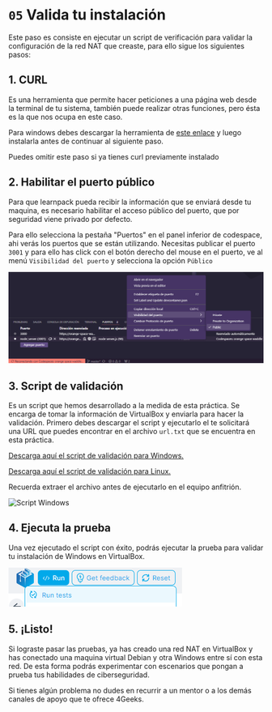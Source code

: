 # `05` Valida tu instalación

Este paso es consiste en ejecutar un script de verificación para validar la configuración de la red NAT que creaste, para ello sigue los siguientes pasos:

## 1. CURL

Es una herramienta que permite hacer peticiones a una página web desde la terminal de tu sistema, también puede realizar otras funciones, pero ésta es la que nos ocupa en este caso.

Para windows debes descargar la herramienta de [este enlace](https://curl.se/windows/) y luego instalarla antes de continuar al siguiente paso.

Puedes omitir este paso si ya tienes curl previamente instalado

## 2. Habilitar el puerto público

Para que learnpack pueda recibir la información que se enviará desde tu maquina, es necesario habilitar el acceso público del puerto, que por seguridad viene privado por defecto.

Para ello selecciona la pestaña "Puertos" en el panel inferior de codespace, ahi verás los puertos que se están utilizando. Necesitas publicar el puerto `3001` y para ello has click con el botón derecho del mouse en el puerto, ve al menú `Visibilidad del puerto` y selecciona la opción `Público`

![Puerto público](../../.learn/assets/public-ports.png)

## 3. Script de validación

Es un script que hemos desarrollado a la medida de esta práctica. Se encarga de tomar la información de VirtualBox y enviarla para hacer la validación. Primero debes descargar el script y ejecutarlo el te solicitará una URL que puedes encontrar en el archivo `url.txt` que se encuentra en esta práctica.

[Descarga aquí el script de validación para Windows.](https://github.com/4GeeksAcademy/networks-on-virtualbox/blob/master/.learn/assets/sendDataWin.zip)

[Descarga aquí el script de validación para Linux.](https://github.com/4GeeksAcademy/networks-on-virtualbox/blob/master/.learn/assets/sendDataBash.zip)

Recuerda extraer el archivo antes de ejecutarlo en el equipo anfitrión.

![Script Windows](../../.learn/assets/script-win.png)

## 4. Ejecuta la prueba

Una vez ejecutado el script con éxito, podrás ejecutar la prueba para validar tu instalación de Windows en VirtualBox.

![Script Windows](../../.learn/assets/script-test.png)

## 5. ¡Listo!

Si lograste pasar las pruebas, ya has creado una red NAT en VirtualBox y has conectado una maquina virtual Debian y otra Windows entre sí con esta red. De esta forma podrás experimentar con escenarios que pongan a prueba tus habilidades de ciberseguridad.

Si tienes algún problema no dudes en recurrir a un mentor o a los demás canales de apoyo que te ofrece 4Geeks.
